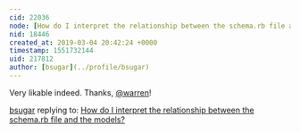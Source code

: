 ```yaml
---
cid: 22036
node: [How do I interpret the relationship between the schema.rb file and the models?](../notes/bsugar/03-02-2019/how-do-i-interpret-the-relationship-between-the-schema-rb-file-and-the-models)
nid: 18446
created_at: 2019-03-04 20:42:24 +0000
timestamp: 1551732144
uid: 217812
author: [bsugar](../profile/bsugar)
---
```


 Very likable indeed.  Thanks, [@warren](/profile/warren)!

[bsugar](../profile/bsugar) replying to: [How do I interpret the relationship between the schema.rb file and the models?](../notes/bsugar/03-02-2019/how-do-i-interpret-the-relationship-between-the-schema-rb-file-and-the-models)

